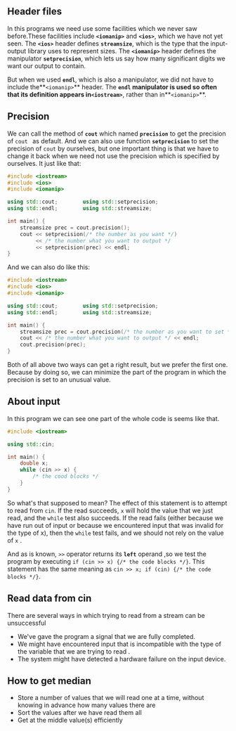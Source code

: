 ## Header  files

In this programs we need use some facilities which we never saw before.These facilities include **`<iomanip>`** and **`<ios>`**, which we have not yet seen. The **`<ios>`** header defines **`streamsize`**, which is the type that the input-output library uses to represent sizes. The **`<iomanip>`** header defines the manipulator **`setprecision`**, which lets us say how many significant digits we want our output to contain. 

But when we used **`endl`**, which is also a manipulator, we did not have to include the**`<iomanip>`** header. The **`endl` **manipulator is used so often that its definition appears in**`<iostream>`**, rather than in**`<iomanip>`**. 

## Precision 

We can call the method of **`cout`** which named **`precision`** to get the precision of `cout ` as default. And we can also use function  **`setprecision`** to set the precision of `cout` by ourselves, but one important thing is that we have to change it back when we need not use the precision which is specified by ourselves. It just like that:

```c++
#include <iostream>
#include <ios>
#include <iomanip>

using std::cout;		using std::setprecision;
using std::endl;		using std::streamsize;

int main() {
    streamsize prec = cout.precision();
    cout << setprecision(/* the number as you want */) 
         << /* the number what you want to output */
         << setprecision(prec) << endl;
}
```

And we can also do like this:

```c++
#include <iostream>
#include <ios>
#include <iomanip>

using std::cout;		using std::setprecision;
using std::endl;		using std::streamsize;

int main() {
	streamsize prec = cout.precision(/* the number as you want to set */);
    cout << /* the number what you want to output */ << endl;
    cout.precision(prec);    
}
```

Both of all above two ways can get a right result, but we prefer the first one. Because by doing so, we can minimize the part of the program in which the precision is set to an unusual value. 

## About input

In this program we can see one part of the whole code is seems like that.

```c++
#include <iostream>

using std::cin;

int main() {
    double x;
    while (cin >> x) {
        /* the cood blocks */
    }
}
```

So what's that  supposed to mean? The effect of this statement is to attempt to read from `cin`. If the read succeeds, `x` will hold the value that we just read, and the `while` test also succeeds. If the read fails (either because we have run out of input or because we encountered input that was invalid for the type of x), then the `while` test fails, and we should not rely on the value of `x` .

And as is known, `>>` operator returns its **`left`** operand ,so we test the program by executing `if (cin >> x) {/* the code blocks */}`. This statement has the same meaning as `cin >> x; if (cin) {/* the code blocks */}`.

## Read data from cin

There are several ways in which trying to read from a stream can be unsuccessful 

- We've gave the program a signal that we are fully completed.
- We might have encountered input that is incompatible with the type of the variable that we are trying to read .
- The system might have detected a hardware failure on the input device.

## How to get median 

- Store a number of values that we will read one at a time, without knowing in advance how many values there are
- Sort the values after we have read them all
- Get at the middle value(s) efficiently 

